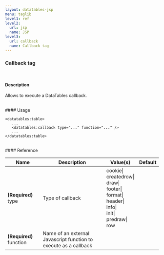 ```yaml
---
layout: datatables-jsp
menu: taglib
level1: ref
level2:
  url: jsp
  name: JSP
level3:
  url: callback
  name: Callback tag
---
```


### Callback tag
<br />

#### Description

Allows to execute a DataTables callback.

<br />
#### Usage

    <datatables:table>
       ...
       <datatables:callback type="..." function="..." />
       ...
    </datatables:table>

<br />
#### Reference

<table id="tableReference" class="table table-striped table-bordered">
  <thead>
    <tr>
      <th>Name</th>
      <th>Description</th>
      <th>Value(s)</th>
      <th>Default</th>
    </tr>
  </thead>
  <tbody>
  <tr>
    <td><strong>(Required)</strong> type</td>
    <td>Type of callback</td>
    <td>cookie|<br/>createdrow|<br/>draw|<br/>footer|<br/>format|<br/>header|<br/>info|<br/>init|<br/>predraw|<br/>row</td>
    <td></td>
  </tr>
  <tr>
    <td><strong>(Required)</strong> function</td>
    <td>Name of an external Javascript function to execute as a callback</td>
    <td></td>
    <td></td>
  </tr>
  </tbody>
</table>

<link rel="stylesheet" href="//ajax.aspnetcdn.com/ajax/jquery.dataTables/1.9.4/css/jquery.dataTables.css" />
<script src="http://ajax.aspnetcdn.com/ajax/jquery.dataTables/1.9.4/jquery.dataTables.min.js">
</script>
<script src="/assets/js/site_reference.js">
</script>